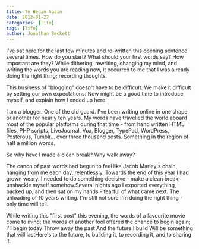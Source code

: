 ```yaml
---
title: To Begin Again
date: 2012-01-27
categories: [life]
tags: [life]
author: Jonathan Beckett
---
```


I've sat here for the last few minutes and re-written this opening sentence several times. How do you start? What should your first words say? How important are they? While dithering, rewriting, changing my mind, and writing the words you are reading now, it occurred to me that I was already doing the right thing; recording thoughts.

This business of "blogging" doesn't have to be difficult. We make it difficult by setting our own expectations. Now might be a good time to introduce myself, and explain how I ended up here.

I am a blogger. One of the old guard. I've been writing online in one shape or another for nearly ten years. My words have travelled the world aboard most of the popular platforms during that time - from hand written HTML files, PHP scripts, LiveJournal, Vox, Blogger, TypePad, WordPress, Posterous, Tumblr... over three thousand posts. Something in the region of half a million words.

So why have I made a clean break? Why walk away?

The canon of past words had begun to feel like Jacob Marley's chain, hanging from me each day, relentlessly. Towards the end of this year I had grown weary. I needed to do something decisive - make a clean break, unshackle myself somehow.Several nights ago I exported everything, backed up, and then sat on my hands - fearful of what came next. The unloading of 10 years writing. I'm still not sure I'm doing the right thing - only time will tell.

While writing this "first post" this evening, the words of a favourite movie come to mind; the words of another fool offered the chance to begin again; I'll begin today Throw away the past And the future I build Will be something that will lastHere's to the future, to building it, to recording it, and to sharing it.